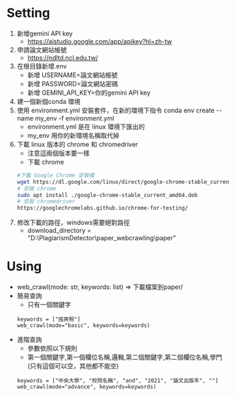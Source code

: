 # Setting
1. 新增gemini API key
    - https://aistudio.google.com/app/apikey?hl=zh-tw 
2. 申請論文網站帳號
    - https://ndltd.ncl.edu.tw/ 
3. 在根目錄新增.env
    - 新增 USERNAME=論文網站帳號
    - 新增 PASSWORD=論文網站密碼
    - 新增 GEMINI_API_KEY=你的gemini API key
4. 建一個新個conda 環境    
5. 使用 environment.yml 安裝套件，在新的環境下指令 conda env create --name my_env -f environment.yml
    - environment.yml 是在 linux 環境下匯出的
    - my_env 用你的新環境名稱取代掉
6. 下載 linux 版本的 chrome 和 chromedriver
    - 注意這兩個版本要一樣
    - 下載 chrome 
    ```bash
    #下載 Google Chrome 安裝檔
    wget https://dl.google.com/linux/direct/google-chrome-stable_current_amd64.deb
    # 安裝 chrome
    sudo apt install ./google-chrome-stable_current_amd64.deb
    # 安裝 chromedriver
    https://googlechromelabs.github.io/chrome-for-testing/
    ```
9. 修改下載的路徑，windows需要絕對路徑
    - download_directory = "D:\\PlagiarismDetector\\paper_webcrawling\\paper" 
# Using
- web_crawl(mode: str, keywords: list) => 下載檔案到paper/
- 簡易查詢
    - 只有一個關鍵字
    ```python=
    keywords = ["囤房稅"]
    web_crawl(mode="basic", keywords=keywords)
    ```
- 進階查詢
    - 參數依照以下規則
    - 第一個關鍵字,第一個欄位名稱,邏輯,第二個關鍵字,第二個欄位名稱,學門(只有這個可以空，其他都不能空)
    ```python=
    keywords = ["中央大學", "校院名稱", "and", "2021", "論文出版年", ""]
    web_crawl(mode="advance", keywords=keywords)